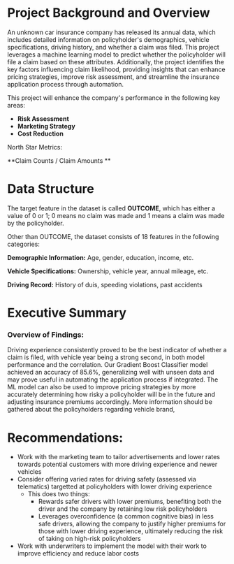 # Project Background and Overview

An unknown car insurance company has released its annual data, which includes detailed information on policyholder's demographics, vehicle specifications, driving history, and whether a claim was filed. This project leverages a machine learning model to predict whether the policyholder will file a claim based on these attributes. Additionally, the project identifies the key factors influencing claim likelihood, providing insights that can enhance pricing strategies, improve risk assessment, and streamline the insurance application process through automation.

This project will enhance the company's performance in the following key areas:
- **Risk Assessment** 
- **Marketing Strategy**
- **Cost Reduction**

North Star Metrics:

**Claim Counts / Claim Amounts **

# Data Structure

The target feature in the dataset is called **OUTCOME**, which has either a value of 0 or 1; 0 means no claim was made and 1 means a claim was made by the policyholder.

Other than OUTCOME, the dataset consists of 18 features in the following categories:

**Demographic Information:** Age, gender, education, income, etc.

**Vehicle Specifications:** Ownership, vehicle year, annual mileage, etc.

**Driving Record:** History of duis, speeding violations, past accidents

# Executive Summary

### Overview of Findings:

Driving experience consistently proved to be the best indicator of whether a claim is filed, with vehicle year being a strong second, in both model performance and the correlation. Our Gradient Boost Classifier model achieved an accuracy of 85.6%, generalizing well with unseen data and may prove useful in automating the application process if integrated. The ML model can also be used to improve pricing strategies by more accurately determining how risky a policyholder will be in the future and adjusting insurance premiums accordingly. More information should be gathered about the policyholders regarding vehicle brand,  

# Recommendations:
- Work with the marketing team to tailor advertisements and lower rates towards potential customers with more driving experience and newer vehicles
- Consider offering varied rates for driving safety (assessed via telematics) targetted at policyholders with lower driving experience
  - This does two things:
    - Rewards safer drivers with lower premiums, benefiting both the driver and the company by retaining low risk policyholders
    - Leverages overconfidence (a common cognitive bias) in less safe drivers, allowing the company to justify higher premiums for those with lower driving experience, ultimately reducing the risk of taking on high-risk policyholders
- Work with underwriters to implement the model with their work to improve efficiency and reduce labor costs







